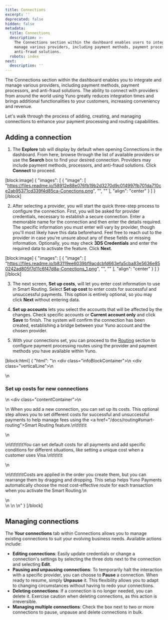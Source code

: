 ```yaml
---
title: Connections
excerpt: ''
deprecated: false
hidden: false
metadata:
  title: Connections
  description: >-
    The Connections section within the dashboard enables users to integrate and
    manage various providers, including payment methods, payment processors, and
    anti-fraud solutions.
  robots: index
next:
  description: ''
---
```

The Connections section within the dashboard enables you to integrate and manage various providers, including payment methods, payment processors, and anti-fraud solutions. The ability to connect with providers from around the world using Yuno greatly reduces integration times and brings additional functionalities to your customers, increasing conveniency and revenue.

Let's walk through the process of adding, creating, and managing connections to enhance your payment processing and routing capabilities.

## Adding a connection

1. The **Explore** tab will display by default when opening Connections in the dashboard. From here, browse through the list of available providers or use the **Search** box to find your desired connection. Providers may include payment methods, processors, and anti-fraud solutions. Click **Connect** to proceed.

[block:image]
{
  "images": [
    {
      "image": [
        "https://files.readme.io/58912e88e076fb19b2d3270d9c014997fb701da710ce2ab95371cd339f4d85ca-Conections.png",
        "",
        ""
      ],
      "align": "center"
    }
  ]
}
[/block]


2. After selecting a provider, you will start the quick three-step process to configure the connection. First, you will be asked for provider credentials, necessary to establish a secure connection. Enter a memorable name for the connection and then enter the details required. The specific information you must enter will vary by provider, though you'll most likely have this data beforehand. Feel free to reach out to the provider in case you're unsure about any of these fields or missing information. Optionally, you may check **3DS Credentials** and enter the required data to activate the feature. Click **Next**.

[block:image]
{
  "images": [
    {
      "image": [
        "https://files.readme.io/b83119ee6039bf9acdcbfd663efa5cba83e5636e850242ad805f7d11c6f47d8a-Conections_1.png",
        "",
        ""
      ],
      "align": "center"
    }
  ]
}
[/block]


3. The next screen, **Set up costs**, will let you enter cost information to use in Smart Routing. Select **Set up cost** to enter costs for successful and unsuccessful payments. This option is entirely optional, so you may click **Next** without entering data.

4. **Set up accounts** lets you select the accounts that will be affected by the changes. Check specific accounts or **Current account only** and click **Save** to finish. The system will confirm the connection has been created, establishing a bridge between your Yuno account and the chosen provider.

5. With your connections set, you can proceed to the [Routing](https://docs.y.uno/docs/routing) section to configure payment processing routes using the provider and payment methods you have available within Yuno.

[block:html]
{
  "html": "<body>\n  <div class=\"infoBlockContainer\">\n    <div class=\"verticalLine\"></div>\n    <div>\n      <h3>Set up costs for new connections</h3>\n      <div class=\"contentContainer\">\n        <p>\n          When you add a new connection, you can set up its costs. This optional step allows you to set different costs for successful and unsuccessful payments to help manage fees using the <a href=\"/docs/routing#smart-routing\">Smart Routing feature</a>.\n\t\t\t\t</p>\n        <p>\n\t\t\t\t\tYou can set default costs for all payments and add specific conditions for different situations, like setting a unique cost when a customer uses Visa.\n\t\t\t\t</p>\n        <p>\n\t\t\t\t\tCosts are applied in the order you create them, but you can rearrange them by dragging and dropping. This setup helps Yuno Payments automatically choose the most cost-effective route for each transaction when you activate the Smart Routing.\n        </p>\n      </div>\n    </div>\n  </div>\n</body>"
}
[/block]


## Managing connections

The **Your connections** tab within Connections allows you to manage existing connections to suit your evolving business needs. Available actions include:

- **Editing connections**: Easily update credentials or change a connection's settings by selecting the three dots next to the connection and selecting **Edit**.
- **Pausing and unpausing connections**: To temporarily halt the interaction with a specific provider, you can choose to **Pause** a connection. When ready to resume, simply **Unpause** it. This flexibility allows you to adapt to changing circumstances without having to redo your connections.
- **Deleting connections**: If a connection is no longer needed, you can delete it. Exercise caution when deleting connections, as this action is irreversible.
- **Managing multiple connections**: Check the box next to two or more connections to pause, unpause and delete connections in bulk.